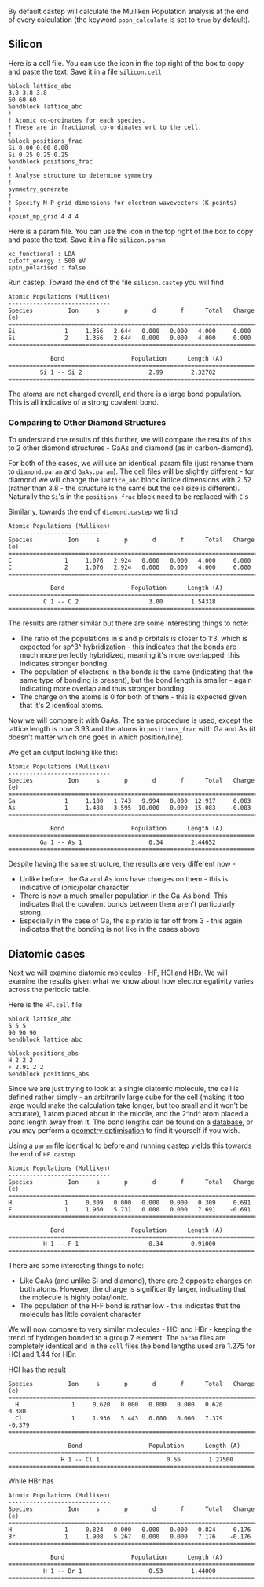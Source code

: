 
By default castep will calculate the Mulliken Population analysis at the end of every calculation (the keyword `popn_calculate` is set to `true` by default).

## Silicon

Here is a cell file. You can use the icon in the top right of the box to copy and paste the text. Save it in a file `silicon.cell`

```
%block lattice_abc
3.8 3.8 3.8
60 60 60
%endblock lattice_abc
!
! Atomic co-ordinates for each species.
! These are in fractional co-ordinates wrt to the cell.
!
%block positions_frac
Si 0.00 0.00 0.00
Si 0.25 0.25 0.25
%endblock positions_frac
!
! Analyse structure to determine symmetry
!
symmetry_generate
!
! Specify M-P grid dimensions for electron wavevectors (K-points)
!
kpoint_mp_grid 4 4 4

```

Here is a param file. You can use the icon in the top right of the box to copy and paste the text. Save it in a file `silicon.param`

```
xc_functional : LDA
cutoff_energy : 500 eV
spin_polarised : false
```

Run castep. Toward the end of the file `silicon.castep` you will find


```
Atomic Populations (Mulliken)
-----------------------------
Species          Ion     s       p       d       f      Total   Charge (e)
==========================================================================
Si              1     1.356   2.644   0.000   0.000   4.000     0.000
Si              2     1.356   2.644   0.000   0.000   4.000     0.000
==========================================================================

            Bond                   Population      Length (A)
======================================================================
         Si 1 -- Si 2                   2.99        2.32702
======================================================================
```
The atoms are not charged overall, and there is a large bond population. This is all indicative of a strong covalent bond.

### Comparing to Other Diamond Structures

To understand the results of this further, we will compare the results of this to 2 other diamond structures - GaAs and diamond (as in carbon-diamond).

For both of the cases, we will use an identical .param file (just rename them to ```diamond.param``` and ```GaAs.param```). The cell files will be slightly different - for diamond we will change the ```lattice_abc``` block lattice dimensions with 2.52 (rather than 3.8 - the structure is the same but the cell size is different). Naturally the ```Si```'s in the ```positions_frac``` block need to be replaced with ```C```'s

Similarly, towards the end of ```diamond.castep``` we find

```
Atomic Populations (Mulliken)
-----------------------------
Species          Ion     s       p       d       f      Total   Charge (e)
==========================================================================
C               1     1.076   2.924   0.000   0.000   4.000     0.000
C               2     1.076   2.924   0.000   0.000   4.000     0.000
==========================================================================

            Bond                   Population      Length (A)
======================================================================
          C 1 -- C 2                    3.00        1.54318
======================================================================
```
The results are rather similar but there are some interesting things to note:

- The ratio of the populations in s and p orbitals is closer to 1:3, which is expected for sp^3^ hybridization - this indicates that the bonds are much more perfectly hybridized, meaning it's more overlapped: this indicates stronger bonding
- The population of electrons in the bonds is the same (indicating that the same type of bonding is present), but the bond length is smaller - again indicating more overlap and thus stronger bonding.
- The charge on the atoms is 0 for both of them - this is expected given that it's 2 identical atoms.

Now we will compare it with GaAs. The same procedure is used, except the lattice length is now 3.93 and the atoms in ```positions_frac``` with Ga and As (it doesn't matter which one goes in which position/line).

We get an output looking like this:

```
Atomic Populations (Mulliken)
-----------------------------
Species          Ion     s       p       d       f      Total   Charge (e)
==========================================================================
Ga              1     1.180   1.743   9.994   0.000  12.917     0.083
As              1     1.488   3.595  10.000   0.000  15.083    -0.083
==========================================================================

            Bond                   Population      Length (A)
======================================================================
         Ga 1 -- As 1                   0.34        2.44652
======================================================================
```

Despite having the same structure, the results are very different now -

- Unlike before, the Ga and As ions have charges on them - this is indicative of ionic/polar character
- There is now a much smaller population in the Ga-As bond. This indicates that the covalent bonds between them aren't particularly strong.
- Especially in the case of Ga, the s:p ratio is far off from 3 - this again indicates that the bonding is not like in the cases above

## Diatomic cases

Next we will examine diatomic molecules - HF, HCl and HBr. We will examine the results given what we know about how electronegativity varies across the periodic table.

Here is the ```HF.cell``` file

```
%block lattice_abc
5 5 5
90 90 90
%endblock lattice_abc

%block positions_abs
H 2 2 2
F 2.91 2 2
%endblock positions_abs
```

Since we are just trying to look at a single diatomic molecule, the cell is defined rather simply - an arbitrarily large cube for the cell (making it too large would make the calculation take longer, but too small and it won't be accurate), 1 atom placed about in the middle, and the 2^nd^ atom placed a bond length away from it. The bond lengths can be found on a [database](https://cccbdb.nist.gov/), or you may perform a [geometry optimisation](../../..//documentation/Geometry_Optimisation/overview) to find it yourself if you wish.

Using a ```param``` file identical to before and running castep yields this towards the end of ```HF.castep```

```
Atomic Populations (Mulliken)
-----------------------------
Species          Ion     s       p       d       f      Total   Charge (e)
==========================================================================
H               1     0.309   0.000   0.000   0.000   0.309     0.691
F               1     1.960   5.731   0.000   0.000   7.691    -0.691
==========================================================================

            Bond                   Population      Length (A)
======================================================================
          H 1 -- F 1                    0.34        0.91000
======================================================================
```
There are some interesting things to note:

- Like GaAs (and unlike Si and diamond), there are 2 opposite charges on both atoms. However, the charge is significantly larger, indicating that the molecule is highly polar/ionic.
- The population of the H-F bond is rather low - this indicates that the molecule has little covalent character

We will now compare to very similar molecules - HCl and HBr - keeping the trend of hydrogen bonded to a group 7 element. The ```param``` files are completely identical and in the ```cell``` files the bond lengths used are 1.275 for HCl and 1.44 for HBr.

HCl has the result

```
Species          Ion     s       p       d       f      Total   Charge (e)
==========================================================================
  H               1     0.620   0.000   0.000   0.000   0.620     0.380
  Cl              1     1.936   5.443   0.000   0.000   7.379    -0.379
==========================================================================

                 Bond                   Population      Length (A)
======================================================================
               H 1 -- Cl 1                   0.56        1.27500
======================================================================
```

While HBr has

```
Atomic Populations (Mulliken)
-----------------------------
Species          Ion     s       p       d       f      Total   Charge (e)
==========================================================================
H               1     0.824   0.000   0.000   0.000   0.824     0.176
Br              1     1.908   5.267   0.000   0.000   7.176    -0.176
==========================================================================

            Bond                   Population      Length (A)
======================================================================
          H 1 -- Br 1                   0.53        1.44000
======================================================================
```
